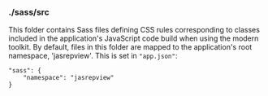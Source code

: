### ./sass/src

This folder contains Sass files defining CSS rules corresponding to classes
included in the application's JavaScript code build when using the modern toolkit.
By default, files in this folder are mapped to the application's root namespace, 'jasrepview'.
This is set in `"app.json"`:

    "sass": {
        "namespace": "jasrepview"
    }